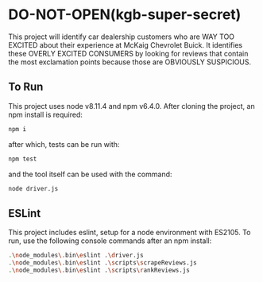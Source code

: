 # DO-NOT-OPEN(kgb-super-secret)

This project will identify car dealership customers who are WAY TOO EXCITED about their experience at McKaig Chevrolet Buick.  It identifies these OVERLY EXCITED CONSUMERS by looking for reviews that contain the most exclamation points because those are OBVIOUSLY SUSPICIOUS.

## To Run

This project uses node v8.11.4 and npm v6.4.0.  After cloning the project, an npm install is required:

```bash
npm i
```

after which, tests can be run with:

```bash
npm test
```

and the tool itself can be used with the command:

```bash
node driver.js
```

## ESLint

This project includes eslint, setup for a node environment with ES2105.  To run, use the following console commands after an npm install:

```bash
.\node_modules\.bin\eslint .\driver.js
.\node_modules\.bin\eslint .\scripts\scrapeReviews.js
.\node_modules\.bin\eslint .\scripts\rankReviews.js
```